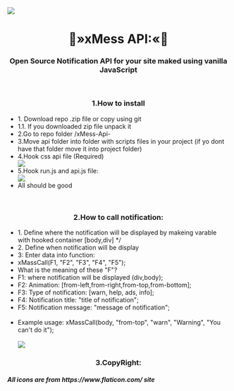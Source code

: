   <img align="center" src="https://raw.githubusercontent.com/Natrexq/xMess-API-/description/work.png"/>
  <h1 align="center">
  💬»xMess API:«💬
  </h1>
   <h3 align="center">Open Source Notification API for your site maked using vanilla JavaScript  </h3>
   <br/>
      <h3 align="center">1.How to install</h3>
      <ul>
      <li>1. Download repo .zip file or copy using git</li>
        <li>1.1. If you downloaded zip file unpack it</li>
        <li>2.Go to repo folder /xMess-Api-</li>
      <li>3.Move api folder into folder with scripts files in your project (if yo dont have that folder move it into project folder)</li>
      <li>4.Hook css api file (Required)</li>
  <img src="https://raw.githubusercontent.com/Natrexq/xMess-API-/description/import_css.png"/>
      <li>5.Hook run.js and api.js file:</li>
  <img src="https://raw.githubusercontent.com/Natrexq/xMess-API-/description/import_js.png"/>
  <li>All should be good</li>
      </ul>
        <br/>
      <h3 align="center">2.How to call notification:</h3>
      <ul>
  <li>1. Define where the notification will be displayed by makeing varable with hooked container [body,div] */</li>
   <li>2. Define when notification will be display </li>
   <li>3: Enter data into function:</li>
   <li>xMassCall(F1, "F2", "F3", "F4", "F5");</li>
     <li>What is the meaning of these "F"?</li>
     <li>F1:  where notification will be displayed (div,body);</li>
   <li>F2:  Animation: [from-left,from-right,from-top,from-bottom];</li>
   <li>F3:  Type of notification: [warn, help, ads, info];</li>
   <li>F4:  Notification title: "title of notification";</li>
   <li>F5:  Notification message: "message of notification";</li>
    <br/>
  <li>Example usage: xMassCall(body, "from-top", "warn", "Warning", "You can't do it");</li>
    <br/>
<img src="https://raw.githubusercontent.com/Natrexq/xMess-API-/description/work.png"/>
    </ul>
     </li>
      <h3 align="center">3.CopyRight:</h3>
      <h5>All icons are from https://www.flaticon.com/ site</h5>
    
